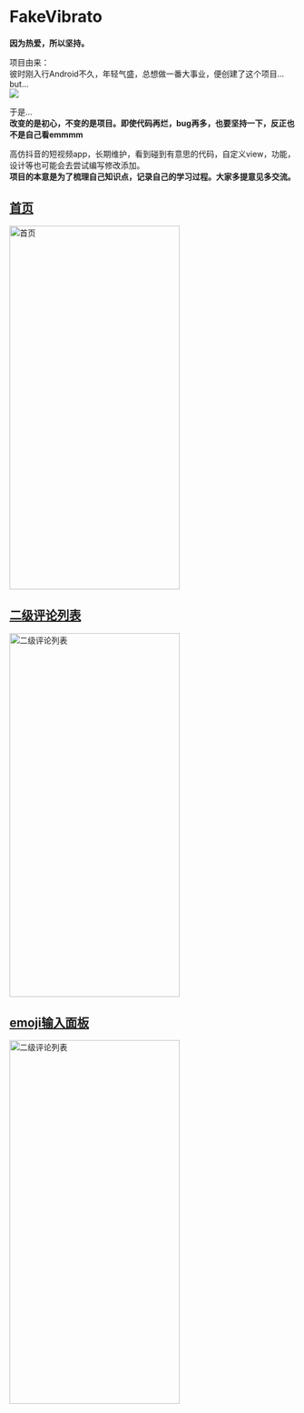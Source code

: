 # FakeVibrato  
**因为热爱，所以坚持。**  

项目由来：  
彼时刚入行Android不久，年轻气盛，总想做一番大事业，便创建了这个项目...  
but...  
<img src="https://github.com/chen188669/FakeVibrato/blob/master/images/783a806a81b4e6e3075d0eb1c3a58a1.jpg" />  
 
 
于是...  
**改变的是初心，不变的是项目。即使代码再烂，bug再多，也要坚持一下，反正也不是自己看emmmm**
 
高仿抖音的短视频app，长期维护，看到碰到有意思的代码，自定义view，功能，设计等也可能会去尝试编写修改添加。  
**项目的本意是为了梳理自己知识点，记录自己的学习过程。大家多提意见多交流。**  

## [首页](https://github.com/chen188669/FakeVibrato/blob/master/app/src/main/java/com/chen/fakevibrato/ui/home/view/HomeFragment.java)  
<img src="https://github.com/chen188669/FakeVibrato/blob/master/images/1563347927348.gif" width="300" height="640" alt="首页"/>  

## [二级评论列表](https://github.com/chen188669/FakeVibrato/blob/master/app/src/main/java/com/chen/fakevibrato/widget/CommentDialog.java)  
<img src="https://github.com/chen188669/FakeVibrato/blob/master/images/1563348259710.gif" width="300" height="640" alt="二级评论列表"/>  

## [emoji输入面板](https://github.com/chen188669/FakeVibrato/blob/master/app/src/main/java/com/chen/fakevibrato/widget/emojipanel/EmojiActivity.java)  
<img src="https://github.com/chen188669/FakeVibrato/blob/master/images/1563348452350.gif" width="300" height="640" alt="二级评论列表"/>

